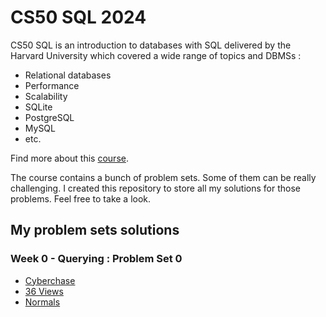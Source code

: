 # CS50 SQL 2024
CS50 SQL is an introduction to databases with SQL delivered by the Harvard University which covered a wide range of topics and DBMSs :
- Relational databases
- Performance
- Scalability
- SQLite
- PostgreSQL
- MySQL
- etc.

Find more about this [course][cs50_material].

The course contains a bunch of problem sets. Some of them can be really challenging.
I created this repository to store all my solutions for those problems. Feel free to take a look.

## My problem sets solutions
### Week 0 \- Querying : Problem Set 0
- [Cyberchase][cyberchase]
- [36 Views][36_views]
- [Normals][normals]


[cs50_material]: https://cs50.harvard.edu/sql/2024

[cyberchase]: https://github.com/Ange-TOSSOU/CS50_SQL/tree/main/Week_0/Cyberchase
[36_views]: https://github.com/Ange-TOSSOU/CS50_SQL/tree/main/Week_0/36_Views
[normals]: https://github.com/Ange-TOSSOU/CS50_SQL/tree/main/Week_0/Normals
